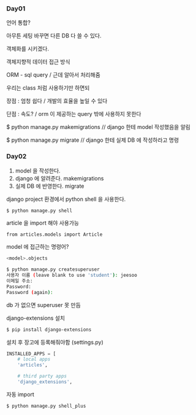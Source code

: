 ### Day01

언어 통합?

아무튼 세팅 바꾸면 다른 DB 다 쓸 수 있다. 



객체화를 시키겠다. 

객체지향적 데이터 접근 방식 



ORM - sql query / 근데 알아서 처리해줌 

우리는 class 처럼 사용하기만 하면되 



장점 : 엄청 쉽다 / 개발의 효율을 높일 수 있다 

단점 : 속도? / orm 이 제공하는 query 밖에 사용하지 못한다 



$ python manage.py makemigrations // django 한테 model 작성했음을 알림

$ python manage.py migrate // django 한테 실제 DB 에 작성하라고 명령 



### Day02

1. model 을 작성한다.
2. django 에 알려준다. makemigrations
3. 실제 DB 에 반영한다. migrate



django project 환경에서 python shell 을 사용한다.

```bash
$ python manage.py shell
```

article 을 import  해야 사용가능 

```shell
from articles.models import Article 
```

model 에 접근하는 명령어?

```python
<model>.objects
```



```bash
$ python manage.py createsuperuser
사용자 이름 (leave blank to use 'student'): jeesoo
이메일 주소:
Password:
Password (again):
```

db 가 없으면 superuser 못 만듬



django-extensions 설치

```bash
$ pip install django-extensions
```

설치 후 장고에 등록해줘야함 (settings.py)

```python
INSTALLED_APPS = [
    # local apps
    'articles',

    # third party apps
    'django_extensions',
```

자동 import 

```bash
$ python manage.py shell_plus
```








